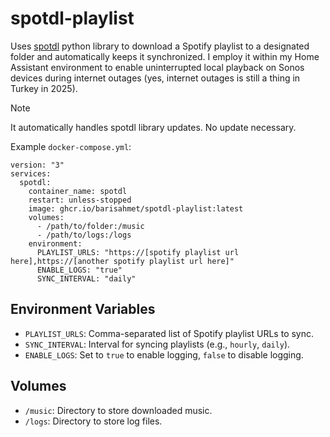 # spotdl-playlist
Uses [spotdl](https://github.com/spotDL/spotify-downloader) python library to download a Spotify playlist to a designated folder and automatically keeps it synchronized. I employ it within my Home Assistant environment to enable uninterrupted local playback on Sonos devices during internet outages (yes, internet outages is still a thing in Turkey in 2025).

> [!NOTE]
> It automatically handles spotdl library updates. No update necessary.

Example `docker-compose.yml`:
```
version: "3"
services:
  spotdl:
    container_name: spotdl
    restart: unless-stopped
    image: ghcr.io/barisahmet/spotdl-playlist:latest
    volumes:
      - /path/to/folder:/music
      - /path/to/logs:/logs
    environment:
      PLAYLIST_URLS: "https://[spotify playlist url here],https://[another spotify playlist url here]"
      ENABLE_LOGS: "true"
      SYNC_INTERVAL: "daily"
```
## Environment Variables

- `PLAYLIST_URLS`: Comma-separated list of Spotify playlist URLs to sync.
- `SYNC_INTERVAL`: Interval for syncing playlists (e.g., `hourly`, `daily`).
- `ENABLE_LOGS`: Set to `true` to enable logging, `false` to disable logging.

## Volumes

- `/music`: Directory to store downloaded music.
- `/logs`: Directory to store log files. 
